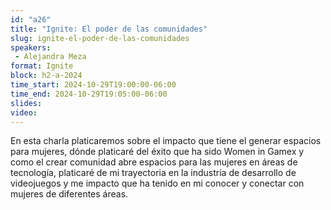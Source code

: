 ```yaml
---
id: "a26"
title: "Ignite: El poder de las comunidades"
slug: ignite-el-poder-de-las-comunidades
speakers:
 - Alejandra Meza
format: Ignite
block: h2-a-2024
time_start: 2024-10-29T19:00:00-06:00
time_end: 2024-10-29T19:05:00-06:00
slides: 
video: 
---
```


En esta charla platicaremos sobre el impacto que tiene el generar espacios para mujeres, dónde platicaré del éxito que ha sido Women in Gamex y como el crear comunidad abre espacios para las mujeres en áreas de tecnología, platicaré de mi trayectoria en la industria de desarrollo de videojuegos y  me impacto que ha tenido en mi conocer y conectar con mujeres de diferentes áreas.